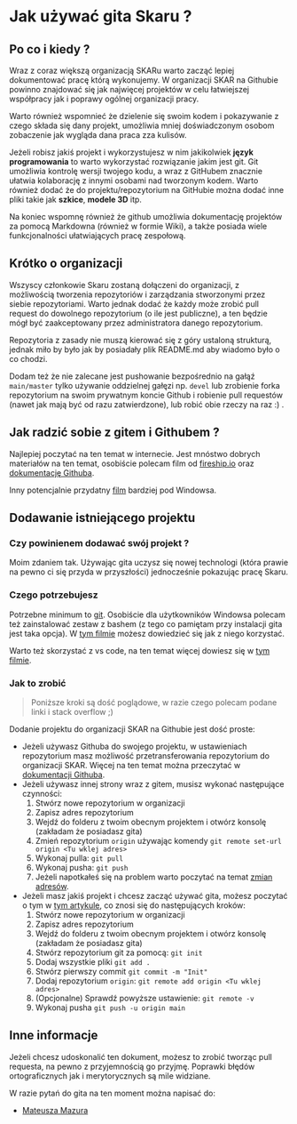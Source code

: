 # Jak używać gita Skaru ?

## Po co i kiedy ?

Wraz z coraz większą organizacją SKARu warto zacząć lepiej dokumentować pracę którą wykonujemy.
W organizacji SKAR na Githubie powinno znajdować się jak najwięcej projektów w celu łatwiejszej współpracy jak i poprawy ogólnej organizacji pracy.

Warto również wspomnieć że dzielenie się swoim kodem i pokazywanie z czego składa się dany projekt, umożliwia mniej doświadczonym osobom zobaczenie jak wygląda dana praca zza kulisów.

Jeżeli robisz jakiś projekt i wykorzystujesz w nim jakikolwiek **język programowania** to warto wykorzystać rozwiązanie jakim jest git. 
Git umożliwia kontrolę wersji twojego kodu, a wraz z GitHubem znacznie ułatwia kolaborację z innymi osobami nad tworzonym kodem.
Warto również dodać że do projektu/repozytorium na GitHubie można dodać inne pliki takie jak **szkice**, **modele 3D** itp.

Na koniec wspomnę również że github umożliwia dokumentację projektów za pomocą Markdowna (również w formie Wiki), a także posiada wiele funkcjonalności ułatwiających pracę zespołową.

## Krótko o organizacji

Wszyscy członkowie Skaru zostaną dołączeni do organizacji, z możliwością tworzenia repozytoriów i zarządzania stworzonymi przez siebie repozytoriami. 
Warto jednak dodać że każdy może zrobić pull request do dowolnego repozytorium (o ile jest publiczne), a ten będzie mógł być zaakceptowany przez administratora danego repozytorium.

Repozytoria z zasady nie muszą kierować się z góry ustaloną strukturą, jednak miło by było jak by posiadały plik README.md aby wiadomo było o co chodzi.

Dodam też że nie zalecane jest pushowanie bezpośrednio na gałąź `main/master` tylko używanie oddzielnej gałęzi np. `devel` lub zrobienie forka repozytorium na swoim prywatnym koncie Github i robienie pull requestów (nawet jak mają być od razu zatwierdzone), lub robić obie rzeczy na raz :) .


## Jak radzić sobie z gitem i Githubem ?

Najlepiej poczytać na ten temat w internecie. Jest mnóstwo dobrych materiałów na ten temat, osobiście polecam film od [fireship.io](https://www.youtube.com/watch?v=HkdAHXoRtos) oraz [dokumentację Githuba](https://docs.github.com/en/github/getting-started-with-github).

Inny potencjalnie przydatny [film](https://www.youtube.com/watch?v=PWqS4NBhEY8) bardziej pod Windowsa.

## Dodawanie istniejącego projektu

### Czy powinienem dodawać swój projekt ?

Moim zdaniem tak. Używając gita uczysz się nowej technologi (która prawie na pewno ci się przyda w przyszłości) jednocześnie pokazując pracę Skaru.

### Czego potrzebujesz

Potrzebne minimum to [git](https://git-scm.com/). 
Osobiście dla użytkowników Windowsa polecam też zainstalować zestaw z bashem (z tego co pamiętam przy instalacji gita jest taka opcja).
W [tym filmie](https://www.youtube.com/watch?v=PWqS4NBhEY8) możesz dowiedzieć się jak z niego korzystać.

Warto też skorzystać z vs code, na ten temat więcej dowiesz się w [tym filmie](https://www.youtube.com/watch?v=HkdAHXoRtos).

### Jak to zrobić

> Poniższe kroki są dość poglądowe, w razie czego polecam podane linki i stack overflow ;)

Dodanie projektu do organizacji SKAR na Githubie jest dość proste:

- Jeżeli używasz Githuba do swojego projektu, w ustawieniach repozytorium masz możliwość przetransferowania repozytorium do organizacji SKAR. Więcej na ten temat można przeczytać w [dokumentacji Githuba](https://docs.github.com/en/github/administering-a-repository/transferring-a-repository).
- Jeżeli używasz innej strony wraz z gitem, musisz wykonać następujące czynności:
    1. Stwórz nowe repozytorium w organizacji
    2. Zapisz adres repozytorium
    3. Wejdź do folderu z twoim obecnym projektem i otwórz konsolę (zakładam że posiadasz gita)
    4. Zmień repozytorium `origin` używając komendy `git remote set-url origin <Tu wklej adres>`
    5. Wykonaj pulla: `git pull`
    6. Wykonaj pusha: `git push`
    7. Jeżeli napotkałeś się na problem warto poczytać na temat [zmian adresów](https://docs.github.com/en/github/getting-started-with-github/managing-remote-repositories#changing-a-remote-repositorys-url).
- Jeżeli masz jakiś projekt i chcesz zacząć używać gita, możesz poczytać o tym w [tym artykule](https://towardsdatascience.com/start-using-git-in-your-existing-data-science-project-27118c92f86e), co znosi się do następujących kroków:
    1. Stwórz nowe repozytorium w organizacji
    2. Zapisz adres repozytorium
    3. Wejdź do folderu z twoim obecnym projektem i otwórz konsolę (zakładam że posiadasz gita)
    4. Stwórz repozytorium git za pomocą: `git init`
    5. Dodaj wszystkie pliki `git add .` 
    6. Stwórz pierwszy commit `git commit -m "Init"`
    7. Dodaj repozytorium `origin`: `git remote add origin <Tu wklej adres>`
    8. (Opcjonalne) Sprawdź powyższe ustawienie: `git remote -v`
    9. Wykonaj pusha `git push -u origin main`
 
## Inne informacje

Jeżeli chcesz udoskonalić ten dokument, możesz to zrobić tworząc pull requesta, na pewno z przyjemnością go przyjmę. Poprawki błędów ortograficznych jak i merytorycznych są mile widziane.

W razie pytań do gita na ten moment można napisać do:

- [Mateusza Mazura](https://www.github.com/Mazurel)


